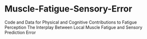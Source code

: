 # Muscle-Fatigue-Sensory-Error
Code and Data for Physical and Cognitive Contributions to Fatigue Perception The Interplay Between Local Muscle Fatigue and Sensory Prediction Error
